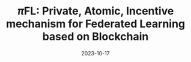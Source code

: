 ---
title: "$\\pi$FL: Private, Atomic, Incentive mechanism for Federated Learning based on
Blockchain"
link: "https://conf.researchr.org/details/bcra-2024/bcra-2024-papers/15/Private-Atomic-Incentive-mechanism-for-Federated-Learning-based-on-Blockchain"
collection: publications
# permalink: /publication/2009-10-01-paper-title-number-1
excerpt: "Accepted by International Conference on Blockchain Research and Applications (BCRA), 2024. Kejia Chen, Jiawen Zhang, _Xuanming Liu_, Zunlei Feng and Xiaohu Yang. Third author."
date: 2023-10-17
# venue: 'ARXIV'
# paperurl: 'https://academicpages.github.io/files/paper1.pdf'
# citation: 'Your Name, You. (2009). &quot;Paper Title Number 1.&quot; <i>Journal 1</i>. 1(1).'
---